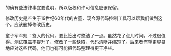 的确有些法律事宜要说明，所以版权和许可信息应该保留。

修改历史是产生于19世纪60年代的古董，现今源代码控制工具可以帮我们做到这个。应该删掉修改历史。

童子军军规：签入的代码，要比签出时整洁了一点。虽然花了点儿时间，不过很值得。测试覆盖率提升了，修改了一些缺陷，代码清晰并缩短了。后来者有望更容易地应对这些代码，他们也有可能把代码整理得更干净些。
